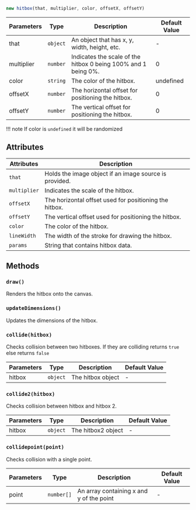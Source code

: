 ```js
new hitbox(that, multiplier, color, offsetX, offsetY)
```

| Parameters | Type     | Description                                                    | Default Value |
|------------|----------|----------------------------------------------------------------|---------------|
| that       | `object` | An object that has x, y, width, height, etc.                   | -             |
| multiplier | `number` | Indicates the scale of the hitbox 0 being 100% and 1 being 0%. | 0             |
| color      | `string` | The color of the hitbox.                                       | undefined     |
| offsetX    | `number` | The horizontal offset for positioning the hitbox.              | 0             |
| offsetY    | `number` | The vertical offset for positioning the hitbox.                | 0             |

!!! note
    If color is `undefined` it will be randomized

## Attributes

| Attributes  | Description                                           |
|-------------|-------------------------------------------------------|
| `that`      | Holds the image object if an image source is provided.|
| `multiplier`| Indicates the scale of the hitbox.                    |
| `offsetX`   | The horizontal offset used for positioning the hitbox.|
| `offsetY`   | The vertical offset used for positioning the hitbox.  |
| `color`     | The color of the hitbox.                              |
| `lineWidth` | The width of the stroke for drawing the hitbox.       |
| `params`    | String that contains hitbox data.              |


## Methods

### `draw()`

Renders the hitbox onto the canvas.

### `updateDimensions()`

Updates the dimensions of the hitbox.

### `collide(hitbox)`

Checks collision between two hitboxes. If they are colliding returns `true` else returns `false`

| Parameters          | Type      | Description                                       | Default Value  |
|---------------------|-----------|---------------------------------------------------|----------------|
| hitbox              | `object`  | The hitbox object                                 | -              |

### `collide2(hitbox)`

Checks collision between hitbox and hitbox 2. 

| Parameters          | Type      | Description                                       | Default Value  |
|---------------------|-----------|---------------------------------------------------|----------------|
| hitbox              | `object`  | The hitbox2 object                                | -              |

### `collidepoint(point)`

Checks collision with a single point. 

| Parameters          | Type      | Description                                       | Default Value  |
|---------------------|-----------|---------------------------------------------------|----------------|
| point               | `number[]`| An array containing x and y of the point          | -              |



